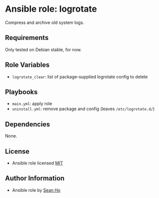 # Ansible role: logrotate
Compress and archive old system logs.

## Requirements
Only tested on Debian stable, for now.

## Role Variables
+ `logrotate_clear`: list of package-supplied logrotate config to delete

## Playbooks
+ `main.yml`: apply role
+ `uninstall.yml`: remove package and config (leaves `/etc/logrotate.d/`)

## Dependencies
None.

## License
+ Ansible role licensed [MIT](LICENSE)

## Author Information
+ Ansible role by [Sean Ho](https://github.com/ho-ansible/)

